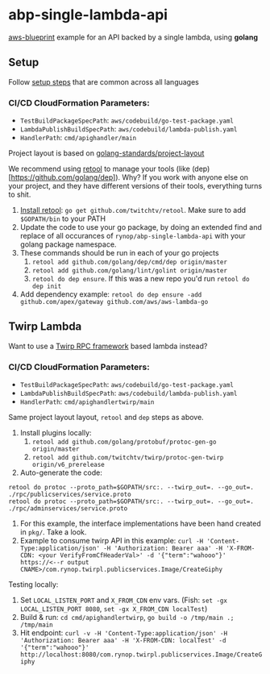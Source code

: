 # abp-single-lambda-api

[aws-blueprint](https://github.com/rynop/aws-blueprint) example for an API backed by a single lambda, using **golang**

## Setup

Follow [setup steps](https://github.com/rynop/abp-single-lambda-api#setup) that are common across all languages

### CI/CD CloudFormation Parameters:

*  `TestBuildPackageSpecPath`: `aws/codebuild/go-test-package.yaml`
*  `LambdaPublishBuildSpecPath`: `aws/codebuild/lambda-publish.yaml`
*  `HandlerPath`: `cmd/apighandler/main`

Project layout is based on [golang-standards/project-layout](https://github.com/golang-standards/project-layout)

We recommend using [retool](https://github.com/twitchtv/retool) to manage your tools (like (dep)[https://github.com/golang/dep]).  Why?  If you work with anyone else on your project, and they have different versions of their tools, everything turns to shit.

1. [Install retool](https://github.com/twitchtv/retool#usage): `go get github.com/twitchtv/retool`. Make sure to add `$GOPATH/bin` to your PATH
1. Update the code to use your go package, by doing an extended find and replace of all occurances of `rynop/abp-single-lambda-api` with your golang package namespace.
1. These commands should be run in each of your go projects
    1.  `retool add github.com/golang/dep/cmd/dep origin/master`
    1.  `retool add github.com/golang/lint/golint origin/master`
    1.  `retool do dep ensure`.  If this was a new repo you'd run `retool do dep init`
1. Add dependency example: `retool do dep ensure -add github.com/apex/gateway github.com/aws/aws-lambda-go`

## Twirp Lambda

Want to use a [Twirp RPC framework](https://github.com/twitchtv/twirp) based lambda instead?

### CI/CD CloudFormation Parameters:

*  `TestBuildPackageSpecPath`: `aws/codebuild/go-test-package.yaml`
*  `LambdaPublishBuildSpecPath`: `aws/codebuild/lambda-publish.yaml`
*  `HandlerPath`: `cmd/apighandlertwirp/main`

Same project layout layout, `retool` and `dep` steps as above.

1.  Install plugins locally:
    1.  `retool add github.com/golang/protobuf/protoc-gen-go origin/master`
    1.  `retool add github.com/twitchtv/twirp/protoc-gen-twirp origin/v6_prerelease`
1.  Auto-generate the code:
```
retool do protoc --proto_path=$GOPATH/src:. --twirp_out=. --go_out=. ./rpc/publicservices/service.proto 
retool do protoc --proto_path=$GOPATH/src:. --twirp_out=. --go_out=. ./rpc/adminservices/service.proto 
```    
1. For this example, the interface implementations have been hand created in `pkg/`. Take a look.
1. Example to consume twirp API in this example: `curl -H 'Content-Type:application/json' -H 'Authorization: Bearer aaa' -H 'X-FROM-CDN: <your VerifyFromCfHeaderVal>' -d '{"term":"wahooo"}' https://<--r output CNAME>/com.rynop.twirpl.publicservices.Image/CreateGiphy`

Testing locally:
1.  Set `LOCAL_LISTEN_PORT` and `X_FROM_CDN` env vars. (Fish: `set -gx LOCAL_LISTEN_PORT 8080`, `set -gx X_FROM_CDN localTest`)
1.  Build & run: `cd cmd/apighandlertwirp`, `go build -o /tmp/main .; /tmp/main`
1.  Hit endpoint: `curl -v -H 'Content-Type:application/json' -H 'Authorization: Bearer aaa' -H 'X-FROM-CDN: localTest' -d '{"term":"wahooo"}' http://localhost:8080/com.rynop.twirpl.publicservices.Image/CreateGiphy`

